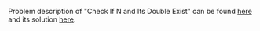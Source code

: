 Problem description of "Check If N and Its Double Exist" can be found [here](https://leetcode.com/problems/check-if-n-and-its-double-exist/description/) and its solution [here](https://github.com/aurimas13/SolutionsToProblems/blob/main/LeetCode/Python%20Solutions/Check%20If%20N%20and%20Its%20Double%20Exist/check.py).